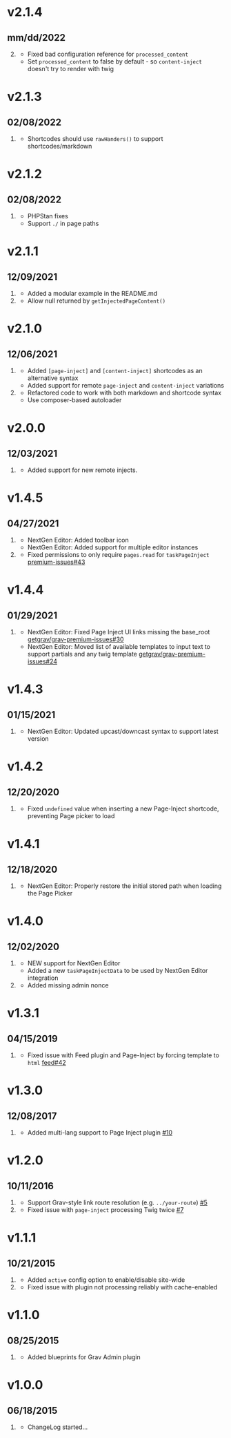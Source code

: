 # v2.1.4
## mm/dd/2022

2. [](#bugfix)
   * Fixed bad configuration reference for `processed_content`
   * Set `processed_content` to false by default - so `content-inject` doesn't try to render with twig

# v2.1.3
## 02/08/2022

1. [](#improved)
   * Shortcodes should use `rawHanders()` to support shortcodes/markdown

# v2.1.2
## 02/08/2022

1. [](#improved)
   * PHPStan fixes
   * Support `./` in page paths

# v2.1.1
## 12/09/2021

1. [](#improved)
   * Added a modular example in the README.md
2. [](#bugfix)
   * Allow null returned by `getInjectedPageContent()`

# v2.1.0
## 12/06/2021

1. [](#new)
   * Added `[page-inject]` and `[content-inject]` shortcodes as an alternative syntax
   * Added support for remote `page-inject` and `content-inject` variations
2. [](#improved)
   * Refactored code to work with both markdown and shortcode syntax
   * Use composer-based autoloader

# v2.0.0
## 12/03/2021

1. [](#new)
   * Added support for new remote injects.

# v1.4.5
## 04/27/2021

1. [](#improved)
   * NextGen Editor: Added toolbar icon
   * NextGen Editor: Added support for multiple editor instances
1. [](#bugfix)
   * Fixed permissions to only require `pages.read` for `taskPageInject` [premium-issues#43](https://github.com/getgrav/grav-premium-issues/issues/43)

# v1.4.4
## 01/29/2021

1. [](#bugfix)
   * NextGen Editor: Fixed Page Inject UI links missing the base_root [getgrav/grav-premium-issues#30](https://github.com/getgrav/grav-premium-issues/issues/30)
   * NextGen Editor: Moved list of available templates to input text to support partials and any twig template [getgrav/grav-premium-issues#24](https://github.com/getgrav/grav-premium-issues/issues/24)
   
# v1.4.3
## 01/15/2021

1. [](#improved)
   * NextGen Editor: Updated upcast/downcast syntax to support latest version
  
# v1.4.2
## 12/20/2020

1. [](#bugfix)
    * Fixed `undefined` value when inserting a new Page-Inject shortcode, preventing Page picker to load

# v1.4.1
## 12/18/2020

1. [](#improved)
    * NextGen Editor: Properly restore the initial stored path when loading the Page Picker

# v1.4.0
## 12/02/2020

1. [](#new)
    * NEW support for NextGen Editor
    * Added a new `taskPageInjectData` to be used by NextGen Editor integration
1. [](#bugfix)
    * Added missing admin nonce

# v1.3.1
## 04/15/2019

1. [](#bugfix)
    * Fixed issue with Feed plugin and Page-Inject by forcing template to `html` [feed#42](https://github.com/getgrav/grav-plugin-feed/issues/42)

# v1.3.0
## 12/08/2017

1. [](#new)
    * Added multi-lang support to Page Inject plugin [#10](https://github.com/getgrav/grav-plugin-page-inject/issues/10)

# v1.2.0
## 10/11/2016

1. [](#improved)
    * Support Grav-style link route resolution (e.g. `../your-route`) [#5](https://github.com/getgrav/grav-plugin-page-inject/issues/5)
1. [](#bugfix)
    * Fixed issue with `page-inject` processing Twig twice [#7](https://github.com/getgrav/grav-plugin-page-inject/issues/7)

# v1.1.1
## 10/21/2015

1. [](#new)
    * Added `active` config option to enable/disable site-wide
1. [](#bugfix)
    * Fixed issue with plugin not processing reliably with cache-enabled

# v1.1.0
## 08/25/2015

1. [](#improved)
    * Added blueprints for Grav Admin plugin

# v1.0.0
## 06/18/2015

1. [](#new)
    * ChangeLog started...
